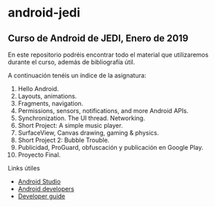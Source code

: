 # android-jedi

## Curso de Android de JEDI, Enero de 2019


En este repositorio podréis encontrar todo el material que utilizaremos durante el curso, además de bibliografía útil.

A continuación tenéis un índice de la asignatura:

1. Hello Android.
2. Layouts, animations.
3. Fragments, navigation.
4. Permissions, sensors, notifications, and more Android APIs.
5. Synchronization. The UI thread. Networking.
6. Short Project: A simple music player.
7. SurfaceView, Canvas drawing, gaming & physics.
8. Short Project 2: Bubble Trouble.
9. Publicidad, ProGuard, obfuscación y publicación en Google Play.
10. Proyecto Final.



Links útiles
* [Android Studio](https://developer.android.com/studio/)
* [Android developers](https://developer.android.com/)
* [Developer guide](https://developer.android.com/guide/)
